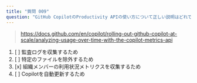 ```yaml
---
title: "質問 009"
question: "GitHub CopilotのProductivity APIの使い方について正しい説明はどれですか？"
---
```


> https://docs.github.com/en/copilot/rolling-out-github-copilot-at-scale/analyzing-usage-over-time-with-the-copilot-metrics-api
1. [ ] 監査ログを収集するため
1. [ ] 特定のファイルを除外するため
1. [x] 組織メンバーの利用状況メトリクスを収集するため
1. [ ] Copilotを自動更新するため